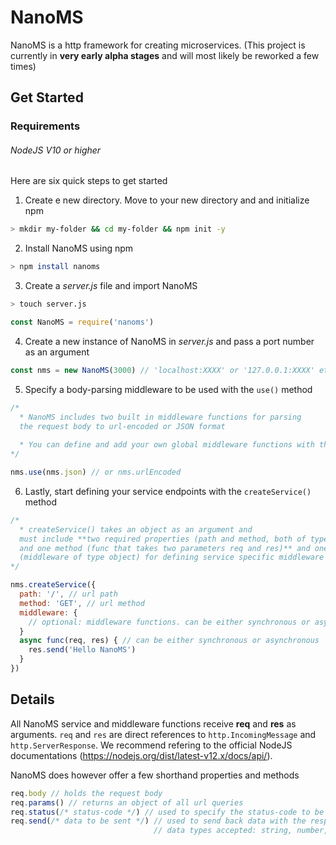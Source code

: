 # NanoMS
NanoMS is a http framework for creating microservices.
(This project is currently in **very early alpha stages** and will most likely be reworked a few times)

## Get Started
### Requirements
###### NodeJS V10 or higher

Here are six quick steps to get started

1. Create e new directory. Move to your new directory and and initialize npm
```bash
> mkdir my-folder && cd my-folder && npm init -y
```
2. Install NanoMS using npm
```bash
> npm install nanoms
```
3. Create a _server.js_ file and import NanoMS
```bash
> touch server.js
```
```javascript
const NanoMS = require('nanoms')
```
4. Create a new instance of NanoMS in _server.js_ and pass a port number as an argument
```javascript
const nms = new NanoMS(3000) // 'localhost:XXXX' or '127.0.0.1:XXXX' etc can also be used if host needs to be specified
```
5. Specify a body-parsing middleware to be used with the `use()` method
```javascript
/*
  * NanoMS includes two built in middleware functions for parsing 
  the request body to url-encoded or JSON format
  
  * You can define and add your own global middleware functions with the use() method
*/

nms.use(nms.json) // or nms.urlEncoded
```

6. Lastly, start defining your service endpoints with the `createService()` method
```javascript
/*
  * createService() takes an object as an argument and 
  must include **two required properties (path and method, both of type 'string') 
  and one method (func that takes two parameters req and res)** and one optional property
  (middleware of type object) for defining service specific middleware functions.
*/

nms.createService({
  path: '/', // url path
  method: 'GET', // url method
  middleware: {
    // optional: middleware functions. can be either synchronous or asynchronous
  }
  async func(req, res) { // can be either synchronous or asynchronous
    res.send('Hello NanoMS')
  }
})
```

## Details
All NanoMS service and middleware functions receive **req** and **res** as arguments. 
`req` and `res` are direct references to `http.IncomingMessage` and `http.ServerResponse`. We recommend refering to the official NodeJS documentations (https://nodejs.org/dist/latest-v12.x/docs/api/).

NanoMS does however offer a few shorthand properties and methods
```javascript
req.body // holds the request body
req.params() // returns an object of all url queries
req.status(/* status-code */) // used to specify the status-code to be returned. refaults to 200. returns req.
req.send(/* data to be sent */) // used to send back data with the response.
                                // data types accepted: string, number, object, Buffer...
```
